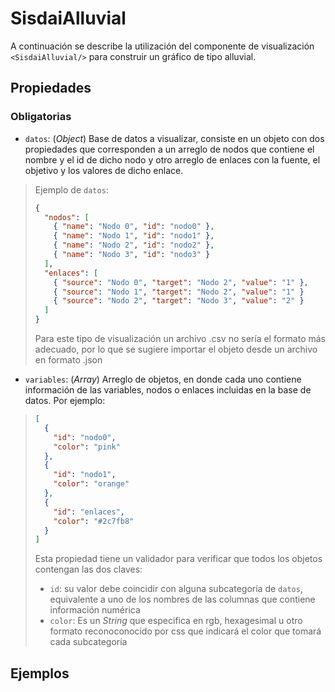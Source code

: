 # SisdaiAlluvial

A continuación se describe la utilización del componente de visualización `<SisdaiAlluvial/>` para construir un gráfico de
tipo alluvial.

## Propiedades

### Obligatorias

- `datos`: (_Object_) Base de datos a visualizar, consiste en un objeto con dos propiedades que corresponden a un arreglo de nodos que contiene el nombre y el id de dicho nodo y otro arreglo de enlaces con la fuente, el objetivo y los valores de dicho enlace.

> Ejemplo de `datos`:
>
> ```json
> {
>   "nodos": [
>     { "name": "Nodo 0", "id": "nodo0" },
>     { "name": "Nodo 1", "id": "nodo1" },
>     { "name": "Nodo 2", "id": "nodo2" },
>     { "name": "Nodo 3", "id": "nodo3" }
>   ],
>   "enlaces": [
>     { "source": "Nodo 0", "target": "Nodo 2", "value": "1" },
>     { "source": "Nodo 1", "target": "Nodo 2", "value": "1" }
>     { "source": "Nodo 2", "target": "Nodo 3", "value": "2" }
>   ]
> }
> ```
>
> Para este tipo de visualización un archivo .csv no sería el formato más adecuado, por lo que se sugiere importar el objeto desde un archivo en formato .json

- `variables`: (_Array_) Arreglo de objetos, en donde cada uno contiene información de las variables, nodos o enlaces incluidas en la base de datos. Por ejemplo:

> ```json
> [
>   {
>     "id": "nodo0",
>     "color": "pink"
>   },
>   {
>     "id": "nodo1",
>     "color": "orange"
>   },
>   {
>     "id": "enlaces",
>     "color": "#2c7fb8"
>   }
> ]
> ```
>
> Esta propiedad tiene un validador para verificar que todos los objetos contengan las dos claves:
>
> - `id`: su valor debe coincidir con alguna subcategoría de `datos`, equivalente a uno de los nombres de las columnas que contiene información numérica
> - `color`: Es un _String_ que especifica en rgb, hexagesimal u otro formato reconoconocido por css que indicará el color que tomará cada subcategoría

## Ejemplos
